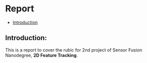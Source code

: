 # Report

- [Introduction](#Introduction)

<a name="Introduction"/>

## Introduction:
This is a report to cover the rubic for 2nd project of Sensor Fusion Nanodegree, **2D Feature Tracking**.